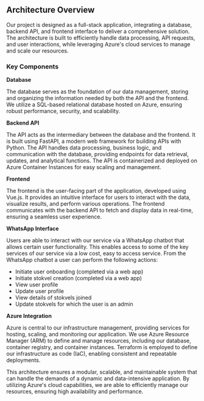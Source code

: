 ## Architecture Overview

Our project is designed as a full-stack application, integrating a database, backend API, and frontend interface to deliver a comprehensive solution. The architecture is built to efficiently handle data processing, API requests, and user interactions, while leveraging Azure's cloud services to manage and scale our resources.

### Key Components

**Database**  

  The database serves as the foundation of our data management, storing and organizing the information needed by both the API and the frontend. We utilize a SQL-based relational database hosted on Azure, ensuring robust performance, security, and scalability.

**Backend API** 

  The API acts as the intermediary between the database and the frontend. It is built using FastAPI, a modern web framework for building APIs with Python. The API handles data processing, business logic, and communication with the database, providing endpoints for data retrieval, updates, and analytical functions. The API is containerized and deployed on Azure Container Instances for easy scaling and management.

**Frontend**  

  The frontend is the user-facing part of the application, developed using Vue.js. It provides an intuitive interface for users to interact with the data, visualize results, and perform various operations. The frontend communicates with the backend API to fetch and display data in real-time, ensuring a seamless user experience.

**WhatsApp Interface**

  Users are able to interact with our service via a WhatsApp chatbot that allows certain user functionality. This enables access to some of the key services of our service via a low cost, easy to access service. 
  From the WhatsApp chatbot a user can perform the following actions: 

  - Initiate user onboarding (completed via a web app)
  - Initiate stokvel creation (completed via a web app)
  - View user profile
  - Update user profile
  - View details of stokvels joined
  - Update stokvels for which the user is an admin 


**Azure Integration**  

  Azure is central to our infrastructure management, providing services for hosting, scaling, and monitoring our application. We use Azure Resource Manager (ARM) to define and manage resources, including our database, container registry, and container instances. Terraform is employed to define our infrastructure as code (IaC), enabling consistent and repeatable deployments.

This architecture ensures a modular, scalable, and maintainable system that can handle the demands of a dynamic and data-intensive application. By utilizing Azure's cloud capabilities, we are able to efficiently manage our resources, ensuring high availability and performance.
